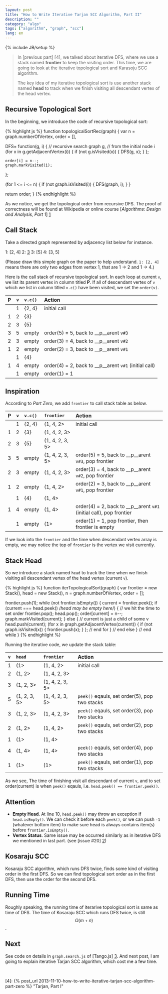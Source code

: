 ```yaml
---
layout: post
title: "How to Write Iterative Tarjan SCC Algorithm, Part II"
description: ""
category: "algo"
tags: ["algorithm", "graph", "scc"]
lang: en
---
```

{% include JB/setup %}

> In [previous part] [4], we talked about iterative DFS, where we use a stack named  __frontier__ to keep the visiting order. This time, we are going to look at the iterative topological sort and Karasoju SCC algorithm.
>
>
> The key idea of my iterative topological sort is use another stack named __head__ to track when we finish visiting all descendant vertex of the head vertex.

<!--more-->

<a name="pi">
</a>

## Recursive Topological Sort
In the beginning, we introduce the code of recursive topological sort:

{% highlight js %}
function topologicalSortRec(graph) {
  var n = graph.numberOfVertex,
  order = [],

  DFS= function(g, i) {
    // recursive search graph g,
    // from the initial node i
    (for x in g.getAdjacentVertex(i)) {
      if (not g.isVisited(x)) {
        DFS(g, x);
      }
    };

    order[i] = n--;
    graph.markVisited(i);
  };

  (for 1 <= i <= n) {
    if (not graph.isVisited(i)) {
      DFS(graph, i);
    }
  }

  return order;
}
{% endhighlight %}

As we notice, we get the topological order from recursive DFS. The proof of correctness will be found at Wikipedia or online course [_Algorithms: Design and Analysis, Part 1_] [1]

## Call Stack

Take a directed graph represented by adjacency list below for instance.

  1: [2, 4]
  2: [3]
  3: [5]
  4: [3, 5]

(Please draw this simple graph on the paper to help understand. `1: [2, 4]` means there are only two edges from vertex 1, that are 1 → 2 and 1 → 4.)

Here is the call stack of recursive topological sort. In each loop at current `v`, we list its parent vertex in column titled __P__. If all of descendant vertex of `v` which we list in column titled `v.c()` have been visited, we set the `order(v)`.

P | `v` | `v.c()` | Action
:---:|:---:|:---|:---
<span></span>| 1 | {2, 4} | initial call
 1 | 2 | {3} |<span></span>
 2 | 3 | {5} |<span></span>
 3 | 5 | empty | order(5) = 5, back to __p__arent `v#3`
 2 | 3 | empty | order(3) = 4, back to __p__arent `v#2`
 1 | 2 | empty | order(2) = 3, back to __p__arent `v#1`
 <span></span>| 1 | {4} |<span></span>
 1 | 4 | empty  | order(4) = 2, back to __p__arent `v#1` (initial call)
 <span></span>| 1 | empty  | order(1) = 1

## Inspiration

According to _Part Zero_, we add `frontier` to call stack table as below.

P | `v` | `v.c()` | `frontier` | Action
:---:|:---:|:---|:---|:---
<span></span>| 1 | {2, 4} | (1, 4, 2> | initial call
 1 | 2 | {3} | (1, 4, 2, 3> |<span></span>
 2 | 3 | {5} | (1, 4, 2, 3, 5> |<span></span>
 3 | 5 | empty | (1, 4, 2, 3, 5> | order(5) = 5, back to __p__arent `v#3`, pop frontier
 2 | 3 | empty | (1, 4, 2, 3> | order(3) = 4, back to __p__arent `v#2`, pop frontier
 1 | 2 | empty | (1, 4, 2>  | order(2) = 3, back to __p__arent `v#1`, pop frontier
<span></span>| 1 | {4} | (1, 4> |<span></span>
 1 | 4 | empty  |  (1, 4> | order(4) = 2, back to __p__arent `v#1` (initial call), pop frontier
<span></span>| 1 | empty  | (1> | order(1) = 1, pop frontier, then frontier is empty

If we look into the `frontier` and the time when descendant vertex array is empty, we may notice the top of `frontier` is the vertex we visit currently.

## Stack Head

So we introduce a stack named `head` to track the time when we finish visiting all descendant vertex of the head vertex (current `v`).

{% highlight js %}
function iterTopologicalSort(graph) {
  var frontier = new Stack(),
      head = new Stack(),
      n = graph.numberOfVertex,
      order = [];

  frontier.push(1);
    while (not frontier.isEmpty()) {
      current = frontier.peek();
      if (current === head.peek() /*head may be empty here*/) {
          // we hit the time to set order
          frontier.pop();
          head.pop();
          order[current] = n--;
          graph.markVisited(current);
      } else {
          // current is just a child of some v
          head.push(current);
          (for x in graph.getAdjacentVertex(current)) {
            if (not graph.isVisited(x)) {
              frontier.push(x);
            }
          };  // end for
      } // end else
    } // end while
}
{% endhighlight %}

Running the iterative code, we update the stack table:

`v` | `head` | `frontier` | Action
:---:|:---|:---|:---
 1 | (1> | (1, 4, 2> | initial call
 2 | (1, 2> | (1, 4, 2, 3> |<span></span>
 3 | (1, 2, 3> | (1, 4, 2, 3, 5> |<span></span>
 5 | (1, 2, 3, 5> |(1, 4, 2, 3, 5> | `peek()` eqauls, set order(5), pop two stacks
 3 | (1, 2, 3> | (1, 4, 2, 3> | `peek()` eqauls, set order(3), pop two stacks
 2 | (1, 2> | (1, 4, 2>  | `peek()` eqauls, set order(2), pop two stacks
 1 | (1> | (1, 4> |<span></span>
 4 | (1, 4> | (1, 4> | `peek()` eqauls, set order(4), pop two stacks
 1 | (1> | (1> | `peek()` eqauls, set order(1), pop two stacks

 As we see, The time of finishing visit all descendant of current `v`, and to set order(current) is when `peek()` eqauls, i.e. `head.peek() == frontier.peek()`.

## Attention
* __Empty Head__. At line 10, `head.peek()` may throw an exception if `head.isEmpty()`. We can check it before each `peek()`, or we can push `-1` (whatever bottom item) to make sure head is always contains item(s) before `frontier.isEmpty()`.
* __Vertex Status__. Same issue may be occurred similarly as in iterative DFS we mentioned in last part. (see [issue #20] [2])

## Kosaraju SCC
Kosaraju SCC algorithm, which runs DFS twice, finds some kind of visiting order in the first DFS. So we can find topological sort order as in the first DFS, then use the order for the second DFS.

## Running Time
Roughly speaking, the running time of iterarive topological sort is same as time of DFS.
The time of Kosaraju SCC which runs DFS twice, is still $$O(m+n)$$.

## Next
See code on details in `graph.search.js` of [Tango.js] [3]. And next post, I am going to explain iterative Tarjan SCC algorithm, which cost me a few time.

<br />

[1]: https://www.coursera.org/course/algo          "Online course by Tim Roughgarden"
[2]: https://github.com/scozv/algo-js/issues/20        "Issue 20"
[3]: https://github.com/scozv/tango  "Tango.js"
[4]: {% post_url 2013-11-10-how-to-write-iterative-tarjan-scc-algorithm-part-zero %} "Tarjan, Part I"

